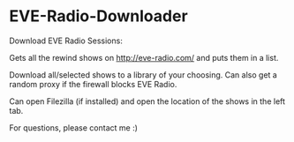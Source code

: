 # EVE-Radio-Downloader

Download EVE Radio Sessions:

Gets all the rewind shows on http://eve-radio.com/ and puts them in a list.

Download all/selected shows to a library of your choosing. Can also get a random proxy if the firewall blocks EVE Radio.

Can open Filezilla (if installed) and open the location of the shows in the left tab.

For questions, please contact me :)
